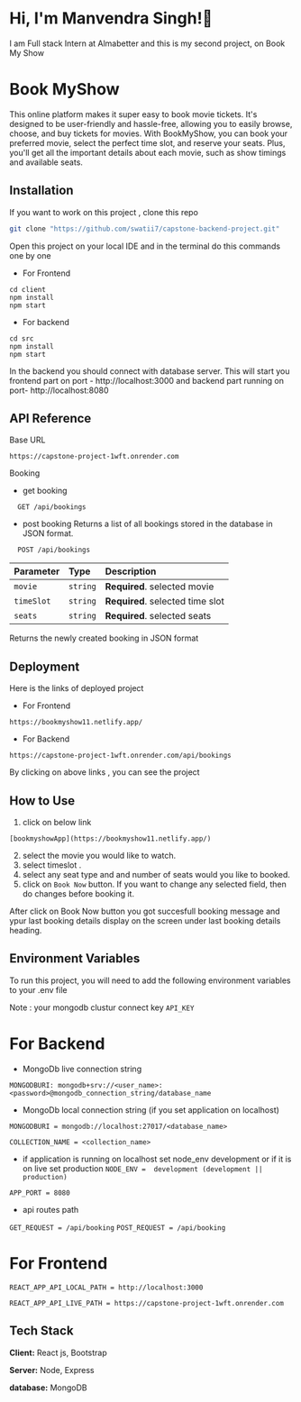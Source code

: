 
# Hi, I'm Manvendra Singh!👋

I am Full stack Intern at Almabetter and this is my second project, on Book My Show
# Book MyShow


This online platform makes it super easy to book movie tickets. It's designed to be user-friendly and hassle-free, allowing you to easily browse, choose, and buy tickets for movies. With BookMyShow, you can book your preferred movie, select the perfect time slot, and reserve your seats. Plus, you'll get all the important details about each movie, such as show timings and available seats.


## Installation

If you want to work on this project , clone this repo

```bash
git clone "https://github.com/swatii7/capstone-backend-project.git"

```

Open this project on your local IDE and in the terminal do this commands one by one

 - For Frontend

 ```
 cd client
 npm install
 npm start

```

- For backend

```
cd src
npm install
npm start
```
In the backend you should connect with database server.
 This will start you frontend part on port - http://localhost:3000 and backend part running on port- http://localhost:8080 





## API Reference

Base URL
```https
https://capstone-project-1wft.onrender.com
```

Booking

- get booking
```http
  GET /api/bookings
```

- post booking
Returns a list of all bookings stored in the database in JSON format.

```http
  POST /api/bookings
```

| Parameter | Type     | Description                       |
| :-------- | :------- | :-------------------------------- |
| `movie`    | `string` | **Required**. selected movie |
| `timeSlot`    | `string` | **Required**. selected time slot |
| `seats`    | `string` | **Required**. selected seats |


Returns the newly created booking in JSON format


## Deployment
Here is the links of deployed project

- For Frontend

```https
https://bookmyshow11.netlify.app/

```

- For Backend

```https
https://capstone-project-1wft.onrender.com/api/bookings

```

By clicking on above links , you can see the project


## How to Use


1. click on below link


```https
[bookmyshowApp](https://bookmyshow11.netlify.app/)

```
2. select the movie you would like to watch.
3. select timeslot .
4. select any seat type and and number of seats would you like to booked.
5. click on ```Book Now``` button. If you want to change any selected field, then do changes before booking it.

After click on Book Now button you got succesfull booking message and ypur last booking details display on the screen under last booking details heading.


## Environment Variables

To run this project, you will need to add the following environment variables to your .env file

Note : your mongodb clustur connect key
`API_KEY`

# For Backend

- MongoDb live connection string

`MONGODBURI: mongodb+srv://<user_name>:<password>@mongodb_connection_string/database_name`

- MongoDb local connection string (if you set application on localhost)

`MONGODBURI = mongodb://localhost:27017/<database_name> `

`COLLECTION_NAME = <collection_name>`

- if application is running on localhost set node_env development
or if it is on live set production
`NODE_ENV =  development (development || production)`

`APP_PORT = 8080 `

- api routes path

`GET_REQUEST = /api/booking`
`POST_REQUEST = /api/booking`

# For Frontend

`REACT_APP_API_LOCAL_PATH = http://localhost:3000`

`REACT_APP_API_LIVE_PATH = https://capstone-project-1wft.onrender.com`

## Tech Stack

**Client:** React js, Bootstrap

**Server:** Node, Express

**database:** MongoDB

